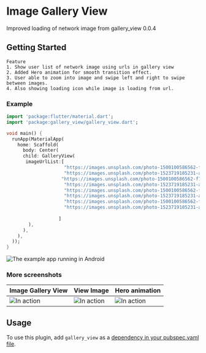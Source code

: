 # Image Gallery View
Improved loading of network image from gallery_view 0.0.4

## Getting Started
    Feature
    1. Show user list of network image using urls in gallery view
    2. Added Hero animation for smooth transition effect.
    3. User able to zoom into image and swipe left and right to swipe between images.
    4. Also showing loading icon while image is loading from url.


### Example

``` dart
import 'package:flutter/material.dart';
import 'package:gallery_view/gallery_view.dart';

void main() {
  runApp(MaterialApp(
    home: Scaffold(
      body: Center(
      child: GalleryView(
       imageUrlList:[
                     "https://images.unsplash.com/photo-1500100586562-f75ff6540087?ixlib=rb-1.2.1&ixid=eyJhcHBfaWQiOjEyMDd9&auto=format&fit=crop&w=800&q=60",
                     "https://images.unsplash.com/photo-1523719185231-aff40a400361?ixlib=rb-1.2.1&ixid=eyJhcHBfaWQiOjEyMDd9&auto=format&fit=crop&w=800&q=60",
                    "https://images.unsplash.com/photo-1500100586562-f75ff6540087?ixlib=rb-1.2.1&ixid=eyJhcHBfaWQiOjEyMDd9&auto=format&fit=crop&w=800&q=60",
                     "https://images.unsplash.com/photo-1523719185231-aff40a400361?ixlib=rb-1.2.1&ixid=eyJhcHBfaWQiOjEyMDd9&auto=format&fit=crop&w=800&q=60",
                     "https://images.unsplash.com/photo-1500100586562-f75ff6540087?ixlib=rb-1.2.1&ixid=eyJhcHBfaWQiOjEyMDd9&auto=format&fit=crop&w=800&q=60",
                     "https://images.unsplash.com/photo-1523719185231-aff40a400361?ixlib=rb-1.2.1&ixid=eyJhcHBfaWQiOjEyMDd9&auto=format&fit=crop&w=800&q=60",
                     "https://images.unsplash.com/photo-1500100586562-f75ff6540087?ixlib=rb-1.2.1&ixid=eyJhcHBfaWQiOjEyMDd9&auto=format&fit=crop&w=800&q=60",
                     "https://images.unsplash.com/photo-1523719185231-aff40a400361?ixlib=rb-1.2.1&ixid=eyJhcHBfaWQiOjEyMDd9&auto=format&fit=crop&w=800&q=60",
                    
                   ]
        ),
      ),
    ),
  ));
}


```

![The example app running in Android](https://github.com/nilay7798/image_gallery/blob/master/doc/gallery_view_demo.gif?raw=true)

### More screenshots


| **Image Gallery View** | **View Image** | **Hero animation** |
| ------------- | ------------- | ------------- |
| ![In action](https://github.com/nilay7798/image_gallery/blob/master/doc/gallery_view.png) | ![In action](https://github.com/nilay7798/image_gallery/blob/master/doc/view_photo.png) | ![In action](https://github.com/nilay7798/image_gallery/blob/master/doc/hero_animation.png) |

## Usage
To use this plugin, add `gallery_view` as a [dependency in your pubspec.yaml file](https://flutter.io/platform-plugins/).


